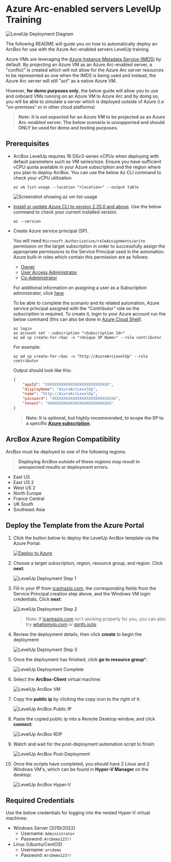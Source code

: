 # Azure Arc-enabled servers LevelUp Training

![LevelUp Deployment Diagram](levelup-diagram.png)

The following README will guide you on how to automatically deploy an ArcBox for use with the Azure Arc-enabled servers LevelUp training.

Azure VMs are leveraging the [Azure Instance Metadata Service (IMDS)](https://docs.microsoft.com/en-us/azure/virtual-machines/windows/instance-metadata-service) by default. By projecting an Azure VM as an Azure Arc-enabled server, a "conflict" is created which will not allow for the Azure Arc server resources to be represented as one when the IMDS is being used and instead, the Azure Arc server will still "act" as a native Azure VM.

However, **for demo purposes only**, the below guide will allow you to use and onboard VMs running on an Azure VM to Azure Arc and by doing so, you will be able to simulate a server which is deployed outside of Azure (i.e "on-premises" or in other cloud platforms)

> **Note: It is not expected for an Azure VM to be projected as an Azure Arc-enabled server. The below scenario is unsupported and should ONLY be used for demo and testing purposes.**

## Prerequisites

* ArcBox LevelUp requires 16 DSv3-series vCPUs when deploying with default parameters such as VM series/size. Ensure you have sufficient vCPU quota available in your Azure subscription and the region where you plan to deploy ArcBox. You can use the below Az CLI command to check your vCPU utilization.

  ```shell
  az vm list-usage --location "<location>" --output table
  ```

  ![Screenshot showing az vm list-usage](./vcpu-availability.png)

* [Install or update Azure CLI to version 2.25.0 and above](https://docs.microsoft.com/en-us/cli/azure/install-azure-cli?view=azure-cli-latest). Use the below command to check your current installed version.

  ```shell
  az --version
  ```

* Create Azure service principal (SP).

  You will need `Microsoft.Authorization/roleAssignments/write` permission on the target subscription in order to successfully assign the appropriate permissions to the Service Principal used in the automation. Azure built-in roles which contain this permission are as follows:

  * [Owner](https://docs.microsoft.com/en-us/azure/role-based-access-control/built-in-roles#owner)
  * [User Access Administrator](https://docs.microsoft.com/en-us/azure/role-based-access-control/built-in-roles#user-access-administrator)
  * [Co-Administrator](https://docs.microsoft.com/en-us/azure/role-based-access-control/classic-administrators)

  For additional information on assigning a user as a Subscription administrator, click [here](https://docs.microsoft.com/en-us/azure/role-based-access-control/role-assignments-portal-subscription-admin)

  To be able to complete the scenario and its related automation, Azure service principal assigned with the “Contributor” role on the subscription is required. To create it, login to your Azure account run the below command (this can also be done in [Azure Cloud Shell](https://shell.azure.com/)).

  ```shell
  az login
  az account set --subscription "<Subscription Id>"
  az ad sp create-for-rbac -n "<Unique SP Name>" --role contributor
  ```

  For example:

  ```shell
  az ad sp create-for-rbac -n "http://AzureArcLevelUp" --role contributor
  ```

  Output should look like this:

  ```json
  {
      "appId": "XXXXXXXXXXXXXXXXXXXXXXXXXXXX",
      "displayName": "AzureArcLevelUp",
      "name": "http://AzureArcLevelUp",
      "password": "XXXXXXXXXXXXXXXXXXXXXXXXXXXX",
      "tenant": "XXXXXXXXXXXXXXXXXXXXXXXXXXXX"
  }
  ```

  > **Note: It is optional, but highly recommended, to scope the SP to a specific [Azure subscription](https://docs.microsoft.com/en-us/cli/azure/ad/sp?view=azure-cli-latest).**

## ArcBox Azure Region Compatibility

ArcBox must be deployed to one of the following regions.
> **Deploying ArcBox outside of these regions may result in unexpected results or deployment errors.**

* East US
* East US 2
* West US 2
* North Europe
* France Central
* UK South
* Southeast Asia

## Deploy the Template from the Azure Portal

1. Click the button below to deploy the LevelUp ArcBox template via the Azure Portal:

    [![Deploy to Azure](https://aka.ms/deploytoazurebutton)](https://portal.azure.com/#create/Microsoft.Template/uri/https%3A%2F%2Fraw.githubusercontent.com%2Fmicrosoft%2Fazure_arc%2Farc-levelup-deploy%2Fazure_arc_servers_jumpstart%2Flevelup%2Farm%2Fazuredeploy.json/createUIDefinitionUri/https%3A%2F%2Fraw.githubusercontent.com%2Fmicrosoft%2Fazure_arc%2Farc-levelup-deploy%2Fazure_arc_servers_jumpstart%2Flevelup%2Farm%2FcreateUiDefinition.json)

2. Choose a target subscription, region, resource group, and region. Click **next**:

    ![LevelUp Deployment Step 1](portal-deployment-01.png)

3. Fill in your IP from [icanhazip.com](http://www.icanhazip.com), the corresponding fields from the Service Principal creation step above, and the Windows VM login credentials. Click **next**:

    ![LevelUp Deployment Step 2](portal-deployment-02.png)

    > Note: If [icanhazip.com](http://icanhazip.com) isn't working properly for you, you can also try [whatismyip.com](http://whatismyip.com) or [ipinfo.io/ip](http://ipinfo.io/ip)

4. Review the deployment details, then click **create** to begin the deployment:

    ![LevelUp Deployment Step 3](portal-deployment-03.png)

5. Once the deployment has finished, click **go to resource group***:

    ![LevelUp Deployment Complete](deployment-complete.png)

6. Select the **ArcBox-Client** virtual machine:

    ![LevelUp ArcBox VM](arcbox-vm.png)

7. Copy the **public ip** by clicking the copy icon to the right of it:

    ![LevelUp ArcBox Public IP](copy-public-ip.png)

8. Paste the copied public ip into a Remote Desktop window, and click **connect**:

    ![LevelUp ArcBox RDP](remote-desktop.png)

9. Watch and wait for the post-deployment automation script to finish:

    ![LevelUp ArcBox Post-Deployment](post-deployment-scripts.png)

10. Once the scripts have completed, you should have 2 Linux and 2 Windows VM's, which can be found in **Hyper-V Manager** on the desktop:

    ![LevelUp ArcBox Hyper-V](hyper-v-manager.png)

## Required Credentials

Use the below credentials for logging into the nested Hyper-V virtual machines:

* Windows Server (2019/2022)
  * Username: `Administrator`
  * Password: `ArcDemo123!!`
* Linux (Ubuntu/CentOS)
  * Username: `arcdemo`
  * Password: `ArcDemo123!!`
